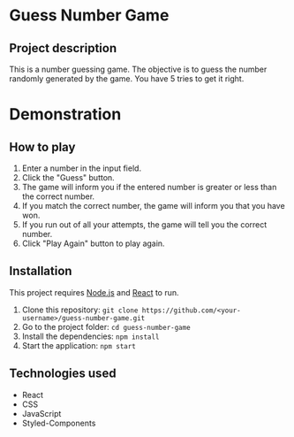 # Guess Number Game

## Project description

This is a number guessing game. The objective is to guess the number randomly generated by the game. You have 5 tries to get it right.

# Demonstration

## How to play

1. Enter a number in the input field.
2. Click the "Guess" button.
3. The game will inform you if the entered number is greater or less than the correct number.
4. If you match the correct number, the game will inform you that you have won.
5. If you run out of all your attempts, the game will tell you the correct number.
6. Click "Play Again" button to play again.

## Installation

This project requires [Node.js](https://nodejs.org/) and [React](https://reactjs.org/) to run.

1. Clone this repository: `git clone https://github.com/<your-username>/guess-number-game.git`
2. Go to the project folder: `cd guess-number-game`
3. Install the dependencies: `npm install`
4. Start the application: `npm start`

## Technologies used

- React
- CSS
- JavaScript
- Styled-Components